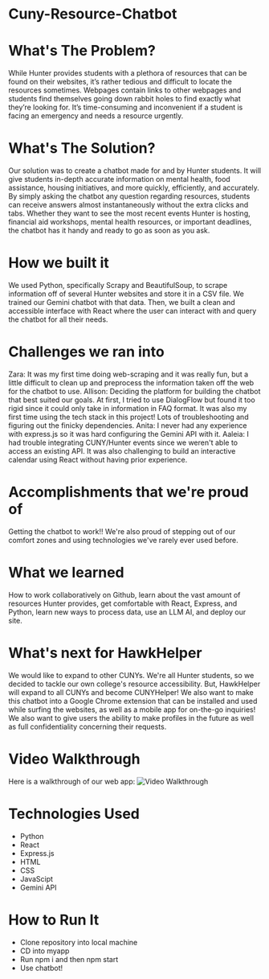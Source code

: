 # Cuny-Resource-Chatbot

# What's The Problem?
While Hunter provides students with a plethora of resources that can be found on their websites, it’s rather tedious and difficult to locate the resources sometimes. Webpages contain links to other webpages and students find themselves going down rabbit holes to find exactly what they’re looking for. It’s time-consuming and inconvenient if a student is facing an emergency and needs a resource urgently.

# What's The Solution?
Our solution was to create a chatbot made for and by Hunter students. It will give students in-depth accurate information on mental health, food assistance, housing initiatives, and more quickly, efficiently, and accurately. By simply asking the chatbot any question regarding resources, students can receive answers almost instantaneously without the extra clicks and tabs. Whether they want to see the most recent events Hunter is hosting, financial aid workshops, mental health resources, or important deadlines, the chatbot has it handy and ready to go as soon as you ask.

# How we built it
We used Python, specifically Scrapy and BeautifulSoup, to scrape information off of several Hunter websites and store it in a CSV file. We trained our Gemini chatbot with that data. Then, we built a clean and accessible interface with React where the user can interact with and query the chatbot for all their needs.

# Challenges we ran into
Zara: It was my first time doing web-scraping and it was really fun, but a little difficult to clean up and preprocess the information taken off the web for the chatbot to use. Allison: Deciding the platform for building the chatbot that best suited our goals. At first, I tried to use DialogFlow but found it too rigid since it could only take in information in FAQ format. It was also my first time using the tech stack in this project! Lots of troubleshooting and figuring out the finicky dependencies. Anita: I never had any experience with express.js so it was hard configuring the Gemini API with it. Aaleia: I had trouble integrating CUNY/Hunter events since we weren't able to access an existing API. It was also challenging to build an interactive calendar using React without having prior experience.

# Accomplishments that we're proud of
Getting the chatbot to work!! We're also proud of stepping out of our comfort zones and using technologies we've rarely ever used before.

# What we learned
How to work collaboratively on Github, learn about the vast amount of resources Hunter provides, get comfortable with React, Express, and Python, learn new ways to process data, use an LLM AI, and deploy our site.

# What's next for HawkHelper
We would like to expand to other CUNYs. We're all Hunter students, so we decided to tackle our own college's resource accessibility. But, HawkHelper will expand to all CUNYs and become CUNYHelper! We also want to make this chatbot into a Google Chrome extension that can be installed and used while surfing the websites, as well as a mobile app for on-the-go inquiries! We also want to give users the ability to make profiles in the future as well as full confidentiality concerning their requests.

# Video Walkthrough
Here is a walkthrough of our web app: 
<img src='https://github.com/zaraamerr/cuny-resource-chatbot/blob/prototype2/myapp/public/CTP%20Hackathon.gif' title='Video Walkthrough' width='' alt='Video Walkthrough' />

# Technologies Used 
- Python
- React
- Express.js
- HTML
- CSS
- JavaScipt 
- Gemini API

# How to Run It
- Clone repository into local machine
- CD into myapp
- Run npm i and then npm start
- Use chatbot!
